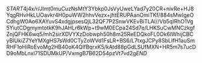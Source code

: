 $START$4j4x/r/JImt0muCuzNsMtY3Ybkp0JsVyUweLYad7y20CR+nivRe+HJ8YqgRHvHkLUOavkr4H0puWW2hhvVezx+jhtERUPAanOmiTKf/884sMwIgeOCdhgW0Ao6XAYuvS4xdgjpsesQjL32QF7P2SnwVKEvBiTLAl//Vb5qIRhO1Vg5YiutCDgmymtotkK9hJAHLr6kWp+t9wM0ECpa24Sd7e/LHKSuCwMNCzkgfZnjQFHK6wq5/mh2sirXDVYXzDobwph50h8m25ReEDQkoFL0Ok6IWhijCBCyBIUkiZ7YeYMXgHS7sWd0CTyZoWVd1FsLR+BS6/L7txgJCPy8SbLIfH1auSmRHF1oHiRoEvoMg2HB40oK4QIfBqrxK5/kAtd88pGdLSUfMXN+HR5m7s7ucDD9oMbLnxl71SDUMkUP/VxmgB7B62D54pzVt7vd2g$END$